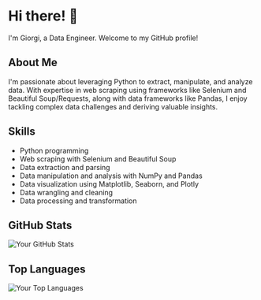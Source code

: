 <!-- Your Name -->
# Hi there! 👋
I'm Giorgi, a Data Engineer. Welcome to my GitHub profile! 

<!-- Introduction -->
## About Me
I'm passionate about leveraging Python to extract, manipulate, and analyze data. With expertise in web scraping using frameworks like Selenium and Beautiful Soup/Requests, along with data frameworks like Pandas, I enjoy tackling complex data challenges and deriving valuable insights.

<!-- Skills -->
## Skills
- Python programming
- Web scraping with Selenium and Beautiful Soup
- Data extraction and parsing
- Data manipulation and analysis with NumPy and Pandas
- Data visualization using Matplotlib, Seaborn, and Plotly
- Data wrangling and cleaning
- Data processing and transformation

<!-- GitHub Stats -->
## GitHub Stats
![Your GitHub Stats](https://github-readme-stats.vercel.app/api?username=your-username&show_icons=true&theme=radical)

<!-- Languages -->
## Top Languages
![Your Top Languages](https://github-readme-stats.vercel.app/api/top-langs/?username=your-username&layout=compact&theme=radical)
